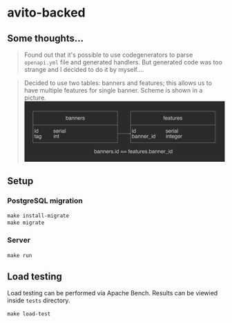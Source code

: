 # avito-backed
## Some thoughts...
> Found out that it's possible to use codegenerators to parse `openapi.yml` file and generated handlers. But generated code was too strange and I decided to do it by myself....

> Decided to use two tables: banners and features; this allows us to have multiple features for single banner. Scheme is shown in a picture.  
![Database Scheme](./assets/db_scheme.png)
## Setup
### PostgreSQL migration
```shell
make install-migrate
make migrate
```
### Server
```shell
make run
```

## Load testing
Load testing can be performed via Apache Bench. Results can be viewied inside `tests` directory.
```shell
make load-test
```